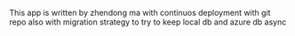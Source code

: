 This app is written by zhendong ma with continuos deployment with git repo also with migration strategy to try to keep local db and azure db async
